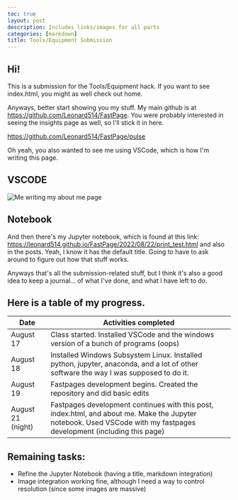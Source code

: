 ```yaml
---
toc: true
layout: post
description: Includes links/images for all parts
categories: [markdown]
title: Tools/Equipment Submission
---
```


## Hi!

This is a submission for the Tools/Equipment hack. If you want to see index.html, you might as well check out home.

Anyways, better start showing you my stuff. My main github is at https://github.com/Leonard514/FastPage. You were probably interested in seeing the insights page as well, so I'll stick it in here.

https://github.com/Leonard514/FastPage/pulse

Oh yeah, you also wanted to see me using VSCode, which is how I'm writing this page.

## VSCODE
![]({{site.baseurl}}/images/VSCODE.PNG "Me writing my about me page")
## Notebook
And then there's my Jupyter notebook, which is found at this link: https://leonard514.github.io/FastPage/2022/08/22/print_test.html
and also in the posts. Yeah, I know it has the default title. Going to have to ask around to figure out how that stuff works.

Anyways that's all the submission-related stuff, but I think it's also a good idea to keep a journal... of what I've done, and what I have left to do.

## Here is a table of my progress.

| Date | Activities completed |
|-|-|
| August 17 | Class started. Installed VSCode and the windows version of a bunch of programs (oops)|
| August 18 | Installed Windows Subsystem Linux. Installed python, jupyter, anaconda, and a lot of other software the way I was supposed to do it.|
| August 19 | Fastpages development begins. Created the repository and did basic edits |
| August 21 (night) | Fastpages development continues with this post, index.html, and about me. Make the Jupyter notebook. Used VSCode with my fastpages development (including this page)|

## Remaining tasks:
- Refine the Jupyter Notebook (having a title, markdown integration)
- Image integration working fine, although I need a way to control resolution (since some images are massive)